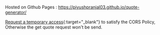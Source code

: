 Hosted on Github Pages : https://piyushpranjal03.github.io/quote-generator/

[Request a temporary access](https://cors-anywhere.herokuapp.com/corsdemo){:target="_blank"} to satisfy the CORS Policy,
Otherwise the get quote request won't be send.
